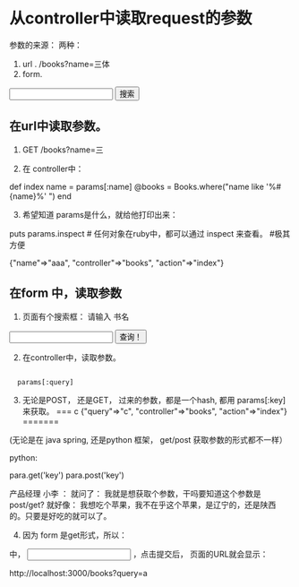 # 从controller中读取request的参数

参数的来源：  两种：

1. url .    /books?name=三体
2. form.
  <form action=''  method='POST'>
    <input type=text name='keyword' />
    <input type=submit value='搜索' />
  </form>

## 在url中读取参数。

1. GET /books?name=三

2. 在 controller中：

def index
  name = params[:name]
  @books = Books.where("name like '%#{name}%' ")
end

3. 希望知道 params是什么，就给他打印出来：

puts params.inspect  # 任何对象在ruby中，都可以通过  inspect 来查看。 #极其方便

{"name"=>"aaa", "controller"=>"books", "action"=>"index"}

## 在form 中，读取参数

1. 页面有个搜索框：   请输入 书名


<form action='/books' method='GET' >
  <input type='text' name='query' />
  <input type='submit' value='查询！'/>
</form>


2. 在controller中，读取参数。

```

  params[:query]
```

3. 无论是POST， 还是GET， 过来的参数，都是一个hash, 都用 params[:key] 来获取。
=== c
{"query"=>"c", "controller"=>"books", "action"=>"index"}
=======

(无论是在 java spring, 还是python 框架， get/post 获取参数的形式都不一样）

python:

para.get('key')
para.post('key')

产品经理 小李 ： 就问了：  我就是想获取个参数，干吗要知道这个参数是post/get?
就好像： 我想吃个苹果，我不在乎这个苹果，是辽宁的，还是陕西的。只要是好吃的就可以了。

4. 因为 form 是get形式，所以：

<form> 中， <input type=text name=query /> ，点击提交后， 页面的URL就会显示：

http://localhost:3000/books?query=a



